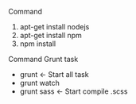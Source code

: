 Command

1. apt-get install nodejs
2. apt-get install npm
3. npm install

Command Grunt task

- grunt <- Start all task
- grunt watch 
- grunt sass <- Start compile .scss